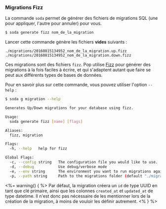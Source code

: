 ### Migrations Fizz

La commande `soda` permet de générer des fichiers de migrations SQL (une pour appliquer, l'autre pour annuler) pour vous.

```bash
$ soda generate fizz nom_de_la_migration
```

Lancer cette commande génère les fichiers **vides** suivants :

```text
./migrations/20160815134952_nom_de_la_migration.up.fizz
./migrations/20160815134952_nom_de_la_migration.down.fizz
```

Ces migrations sont des fichiers `fizz`. Pop utilise [Fizz](https://github.com/gobuffalo/fizz/blob/master/README.md) pour générer des migrations à la fois faciles à écrire, et qui s'adaptent autant que faire se peut aux différents types de bases de données.

Pour en savoir plus sur cette commande, vous pouvez utiliser l'option `--help` :

```bash
$ soda g migration --help

Generates Up/Down migrations for your database using fizz.

Usage:
  soda generate fizz [name] [flags]

Aliases:
  fizz, migration

Flags:
  -h, --help   help for fizz

Global Flags:
  -c, --config string   The configuration file you would like to use.
  -d, --debug           Use debug/verbose mode
  -e, --env string      The environment you want to run migrations against. Will use $GO_ENV if set. (default "development")
  -p, --path string     Path to the migrations folder (default "./migrations")
```

<%= warning() { %>
Par défaut, la migration créera un `id` de type UUID en tant que clé primaire, ainsi que les colonnes `created_at` et `updated_at` de type datetime. Il n'est donc pas nécessaire de les mentionner lors de la création de la migration, à moins de vouloir les définir autrement.
<% } %>